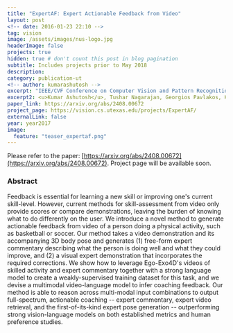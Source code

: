 ```yaml
---
title: "ExpertAF: Expert Actionable Feedback from Video"
layout: post
<!-- date: 2016-01-23 22:10 -->
tag: vision
image: /assets/images/nus-logo.jpg
headerImage: false
projects: true
hidden: true # don't count this post in blog pagination
subtitle: Includes projects prior to May 2018
description: 
category: publication-ut
<!-- author: kumarashutosh -->
excerpt: "IEEE/CVF Conference on Computer Vision and Pattern Recognition (CVPR), June 2024"
excerpt2: <u>Kumar Ashutosh</u>, Tushar Nagarajan, Georgios Pavlakos, Kris Kitani, Kristen Grauman
paper_link: https://arxiv.org/abs/2408.00672
project_page: https://vision.cs.utexas.edu/projects/ExpertAF/
externalLink: false
year: year2017
image:
  feature: "teaser_expertaf.png"
---
```


Please refer to the paper: [https://arxiv.org/abs/2408.00672](https://arxiv.org/abs/2408.00672). Project page will be available soon.

### Abstract &nbsp;

Feedback is essential for learning a new skill or improving one's current skill-level. However, current methods for skill-assessment from video only provide scores or compare demonstrations, leaving the burden of knowing what to do differently on the user. We introduce a novel method to generate actionable feedback from video of a person doing a physical activity, such as basketball or soccer. Our method takes a video demonstration and its accompanying 3D body pose and generates (1) free-form expert commentary describing what the person is doing well and what they could improve, and (2) a visual expert demonstration that incorporates the required corrections. We show how to leverage Ego-Exo4D's videos of skilled activity and expert commentary together with a strong language model to create a weakly-supervised training dataset for this task, and we devise a multimodal video-language model to infer coaching feedback. Our method is able to reason across multi-modal input combinations to output full-spectrum, actionable coaching -- expert commentary, expert video retrieval, and the first-of-its-kind expert pose generation -- outperforming strong vision-language models on both established metrics and human preference studies.
